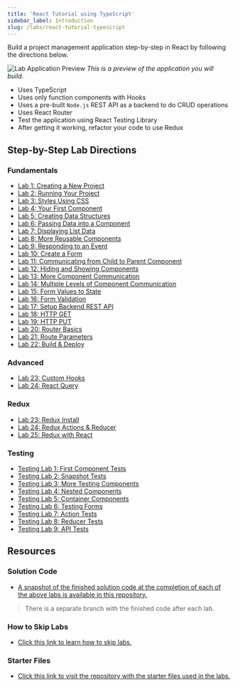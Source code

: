 ```yaml
---
title: 'React Tutorial using TypeScript'
sidebar_label: Introduction
slug: /labs/react-tutorial-typescript
---
```


Build a project management application step-by-step in React by following the directions below.

![Lab Application Preview](../../../static/img/lab-application-preview.gif)
_This is a preview of the application you will build._

- Uses TypeScript
- Uses only function components with Hooks
- Uses a pre-built `Node.js` REST API as a backend to do CRUD operations
- Uses React Router
- Test the application using React Testing Library
- After getting it working, refactor your code to use Redux

## Step-by-Step Lab Directions

### Fundamentals

- [Lab 1: Creating a New Project](01-CreatingNewProject.md)
- [Lab 2: Running Your Project](02-RunningYourProject.md)
- [Lab 3: Styles Using CSS](03-StylesUsingCSS.md)
- [Lab 4: Your First Component](04-YourFirstComponent.md)
- [Lab 5: Creating Data Structures](05-CreatingDataStructures.md)
- [Lab 6: Passing Data into a Component](06-PassingDataToComponent.md)
- [Lab 7: Displaying List Data](07-DisplayingListData.md)
- [Lab 8: More Reusable Components](08-MoreReusableComponents.md)
- [Lab 9: Responding to an Event](09-RespondingToEvent.md)
- [Lab 10: Create a Form](10-CreatingForm.md)
- [Lab 11: Communicating from Child to Parent Component](11-CommunicatingChildToParentComponent.md)
- [Lab 12: Hiding and Showing Components](12-HidingShowingComponents.md)
- [Lab 13: More Component Communication](13-MoreComponentCommunication.md)
- [Lab 14: Multiple Levels of Component Communication](14-MultipleLevelComponentCommunication.md)
- [Lab 15: Form Values to State](15-FormValuesToState.md)
- [Lab 16: Form Validation](16-FormValidation.md)
- [Lab 17: Setup Backend REST API](17-SetupBackendRESTAPI.md)
- [Lab 18: HTTP GET](18-HTTP-GET.md)
- [Lab 19: HTTP PUT](19-HTTP-PUT.md)
- [Lab 20: Router Basics](20-RouterBasics.md)
- [Lab 21: Route Parameters](21-RouteParameters.md)
- [Lab 22: Build & Deploy](22-BuildAndDeploy.md)

### Advanced

- [Lab 23: Custom Hooks](23-CustomHooks.md)
- [Lab 24: React Query](24-ReactQuery.md)

### Redux

- [Lab 23: Redux Install](R1-ReduxInstall.md)
- [Lab 24: Redux Actions & Reducer](R2-ReduxActionsReducer.md)
- [Lab 25: Redux with React](R3-ReduxWithReact.md)

### Testing

- [Testing Lab 1: First Component Tests](T1-FirstComponentTests.md)
- [Testing Lab 2: Snapshot Tests](T2-SnapshotTests.md)
- [Testing Lab 3: More Testing Components](T3-MoreTestingComponents.md)
- [Testing Lab 4: Nested Components](T4-NestedComponents.md)
- [Testing Lab 5: Container Components](T5-ContainerComponents.md)
- [Testing Lab 6: Testing Forms](T6-TestingForms.md)
- [Testing Lab 7: Action Tests](T7-ActionTests.md)
- [Testing Lab 8: Reducer Tests](T8-ReducerTests.md)
- [Testing Lab 9: API Tests](T9-APITests.md)

## Resources

### Solution Code

- [A snapshot of the finished solution code at the completion of each of the above labs is available in this repository.](https://github.com/craigmckeachie/projectpilot-js)

> There is a separate branch with the finished code after each lab.

### How to Skip Labs

- [Click this link to learn how to skip labs.](A1-SkippingLabs.md)

### Starter Files

- [Click this link to visit the repository with the starter files used in the labs.](https://github.com/craigmckeachie/react-starter-files)
